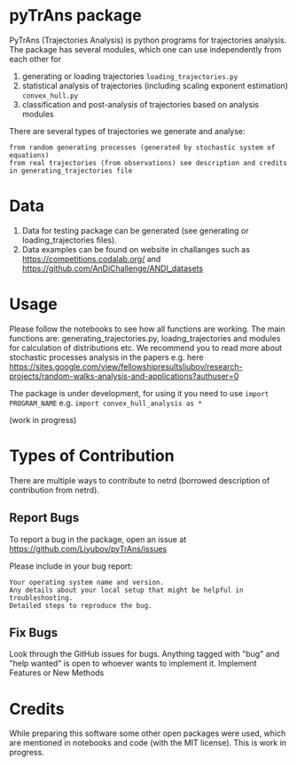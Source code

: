 # pyTrAns package
PyTrAns (Trajectories Analysis) is python programs for trajectories analysis. The package has several modules, which one can use independently from each other for
1. generating or loading trajectories `loading_trajectories.py`
2. statistical analysis of trajectories (including scaling exponent estimation) `convex_hull.py`
3. classification and post-analysis of trajectories based on analysis modules

There are several types of trajectories we generate and analyse:

    from random generating processes (generated by stochastic system of equations)
    from real trajectories (from observations) see description and credits in generating_trajectories file

# Data 
1. Data for testing package can be generated (see generating or loading_trajectories files). 
2. Data examples can be found on website in challanges such as https://competitions.codalab.org/ and https://github.com/AnDiChallenge/ANDI_datasets

# Usage 
Please follow the notebooks to see how all functions are working. 
The main functions are: generating_trajectories.py, loadng_trajectories and modules for calculation of distributions etc. 
We recommend you to read more about stochastic processes analysis in the papers e.g. here https://sites.google.com/view/fellowshipresultsliubov/research-projects/random-walks-analysis-and-applications?authuser=0

The package is under development, for using it you need to use `import PROGRAM_NAME` e.g. `import convex_hull_analysis as *`

(work in progress)

# Types of Contribution

There are multiple ways to contribute to netrd (borrowed description of contribution from netrd).

## Report Bugs

To report a bug in the package, open an issue at https://github.com/Liyubov/pyTrAns/issues

Please include in your bug report:

    Your operating system name and version.
    Any details about your local setup that might be helpful in troubleshooting.
    Detailed steps to reproduce the bug.

## Fix Bugs

Look through the GitHub issues for bugs. Anything tagged with "bug" and "help wanted" is open to whoever wants to implement it.
Implement Features or New Methods

# Credits
While preparing this software some other open packages were used, which are mentioned in notebooks and code (with the MIT license).
This is work in progress.
